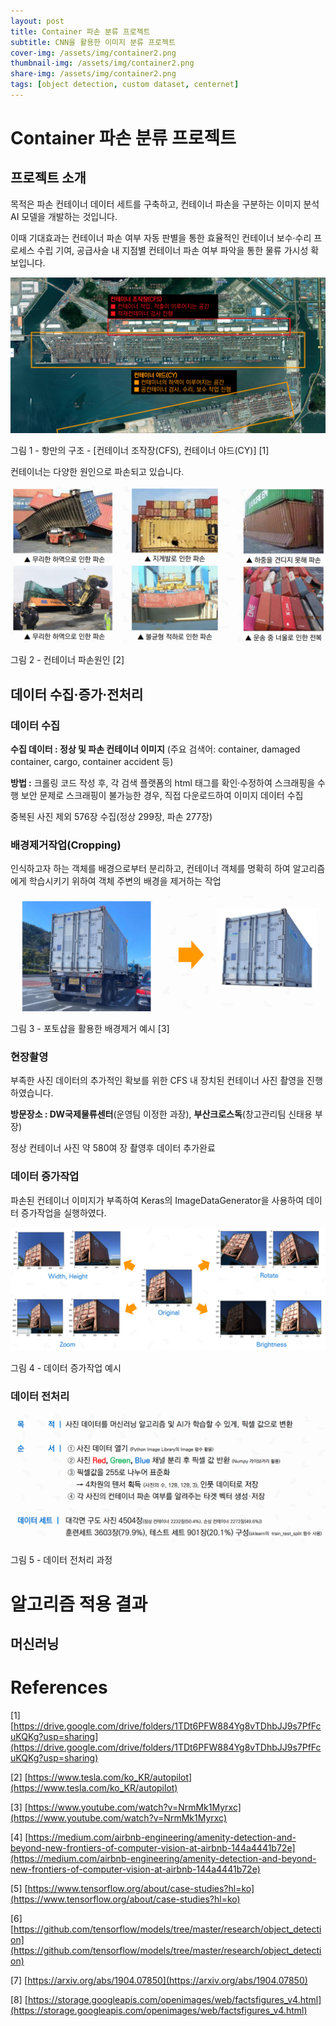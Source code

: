 ```yaml
---
layout: post
title: Container 파손 분류 프로젝트
subtitle: CNN을 활용한 이미지 분류 프로젝트
cover-img: /assets/img/container2.png
thumbnail-img: /assets/img/container2.png
share-img: /assets/img/container2.png
tags: [object detection, custom dataset, centernet]
---
```


# Container 파손 분류 프로젝트

## 프로젝트 소개

목적은 파손 컨테이너 데이터 세트를 구축하고, 컨테이너 파손을 구분하는 이미지 분석 AI 모델을 개발하는 것입니다.

이때 기대효과는 컨테이너 파손 여부 자동 판별을 통한 효율적인 컨테이너 보수·수리 프로세스 수립 기여, 공급사슬 내 지점별 컨테이너 파손 여부 파악을 통한 물류 가시성 확보입니다.


![Untitled](../assets/img/container3.PNG)

그림 1 - 항만의 구조 - [컨테이너 조작장(CFS), 컨테이너 야드(CY)] [1]

컨테이너는 다양한 원인으로 파손되고 있습니다.

![Untitled 1](../assets/img/container4.PNG)

그림 2 - 컨테이너 파손원인 [2]


## 데이터 수집·증가·전처리

### 데이터 수집
**수집 데이터 : 정상 및 파손 컨테이너 이미지**
(주요 검색어: container, damaged container, cargo, container accident 등)

**방법 :** 크롤링 코드 작성 후, 각 검색 플랫폼의 html 태그를 확인·수정하여 스크래핑을 수행
보안 문제로 스크래핑이 불가능한 경우, 직접 다운로드하여 이미지 데이터 수집

중복된 사진 제외 576장 수집(정상 299장, 파손 277장)


### 배경제거작업(Cropping)

인식하고자 하는 객체를 배경으로부터 분리하고, 컨테이너 객체를 명확히 하여 알고리즘에게
학습시키기 위하여 객체 주변의 배경을 제거하는 작업

![Untitled 2](../assets/img/container5.PNG)

그림 3 - 포토샵을 활용한 배경제거 예시 [3]

### 현장촬영

부족한 사진 데이터의 추가적인 확보를 위한 CFS 내 장치된 컨테이너 사진 촬영을 진행 하였습니다.

**방문장소 : DW국제물류센터**(운영팀 이정한 과장), **부산크로스독**(창고관리팀 신태용 부장)

정상 컨테이너 사진 약 580여 장 촬영후 데이터 추가완료

### 데이터 증가작업

파손된 컨테이너 이미지가 부족하여 Keras의 ImageDataGenerator을 사용하여 데이터 증가작업을 실행하였다.

![Untitled 3](../assets/img/container6.PNG)

그림 4 - 데이터 증가작업 예시

### 데이터 전처리

![Untitled 4](../assets/img/container7.PNG)

그림 5 - 데이터 전처리 과정

# 알고리즘 적용 결과

## 머신러닝



# References

[1] [https://drive.google.com/drive/folders/1TDt6PFW884Yg8vTDhbJJ9s7PfFcuKQKg?usp=sharing](https://drive.google.com/drive/folders/1TDt6PFW884Yg8vTDhbJJ9s7PfFcuKQKg?usp=sharing)

[2] [https://www.tesla.com/ko_KR/autopilot](https://www.tesla.com/ko_KR/autopilot)

[3] [https://www.youtube.com/watch?v=NrmMk1Myrxc](https://www.youtube.com/watch?v=NrmMk1Myrxc)

[4] [https://medium.com/airbnb-engineering/amenity-detection-and-beyond-new-frontiers-of-computer-vision-at-airbnb-144a4441b72e](https://medium.com/airbnb-engineering/amenity-detection-and-beyond-new-frontiers-of-computer-vision-at-airbnb-144a4441b72e)

[5] [https://www.tensorflow.org/about/case-studies?hl=ko](https://www.tensorflow.org/about/case-studies?hl=ko)

[6] [https://github.com/tensorflow/models/tree/master/research/object_detection](https://github.com/tensorflow/models/tree/master/research/object_detection)

[7] [https://arxiv.org/abs/1904.07850](https://arxiv.org/abs/1904.07850)

[8] [https://storage.googleapis.com/openimages/web/factsfigures_v4.html](https://storage.googleapis.com/openimages/web/factsfigures_v4.html)
